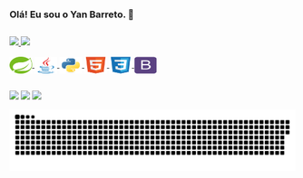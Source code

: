 ### Olá! Eu sou o Yan Barreto. 👋

##
 <div>
  <a href="https://github.com/rafaballerini">
  <img height="167em" src="https://github-readme-stats.vercel.app/api?username=YanBarreto&show_icons=true&theme=algolia&include_all_commits=true&count_private=true"/>
  <img height="166em" src="https://github-readme-stats.vercel.app/api/top-langs/?username=YanBarreto&theme=algolia&layout=compact&langs_count=8&count_private=true"/>
</div>

<div style="display: inline"><br>
  <img align="center" alt="Spring" height="30" width="40" src="https://raw.githubusercontent.com/devicons/devicon/9f4f5cdb393299a81125eb5127929ea7bfe42889/icons/spring/spring-original.svg">
  <img align="center" alt="Java" height="30" width="40" src="https://raw.githubusercontent.com/devicons/devicon/9f4f5cdb393299a81125eb5127929ea7bfe42889/icons/java/java-original.svg">
  <img align="center" alt="Python" height="30" width="40" src="https://raw.githubusercontent.com/devicons/devicon/master/icons/python/python-original.svg">
   <img align="center" alt="Rafa-HTML" height="30" width="40" src="https://raw.githubusercontent.com/devicons/devicon/master/icons/html5/html5-original.svg">
  <img align="center" alt="Rafa-CSS" height="30" width="40" src="https://raw.githubusercontent.com/devicons/devicon/master/icons/css3/css3-original.svg">
  <img align="center" alt="Rafa-CSS" height="30" width="40" src="https://raw.githubusercontent.com/devicons/devicon/9f4f5cdb393299a81125eb5127929ea7bfe42889/icons/bootstrap/bootstrap-plain.svg">
</div>
  
  ##
  
  <div> 
  <a href="#" target="_blank"><img src="https://img.shields.io/badge/Telegram-2CA5E0?style=for-the-badge&logo=telegram&logoColor=white" target="_blank"></a>
  <a href = "#"><img src="https://img.shields.io/badge/Gmail-D14836?style=for-the-badge&logo=gmail&logoColor=white" target="_blank"></a>
  <a href="#" target="_blank"><img src="https://img.shields.io/badge/-LinkedIn-%230077B5?style=for-the-badge&logo=linkedin&logoColor=white" target="_blank"></a> 
 
  ![Snake animation](https://github.com/YanBarreto/YanBarreto/blob/output/github-contribution-grid-snake.svg)
 
</div>
 
  
  

